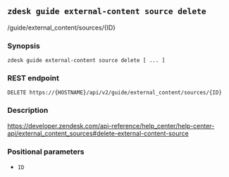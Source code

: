 ## `zdesk guide external-content source delete`

/guide/external_content/sources/{ID}

### Synopsis

    zdesk guide external-content source delete [ ... ]

### REST endpoint

    DELETE https://{HOSTNAME}/api/v2/guide/external_content/sources/{ID}

### Description

https://developer.zendesk.com/api-reference/help_center/help-center-api/external_content_sources#delete-external-content-source

### Positional parameters

* `ID`


